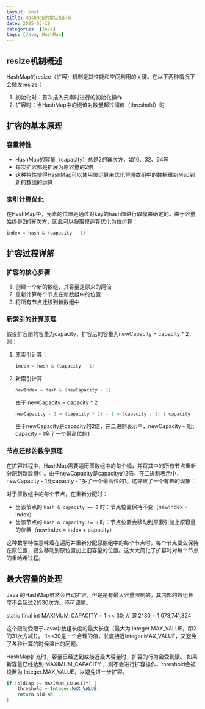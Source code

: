 ```yaml
---
layout: post
title: HashMap的常见知识点
date: 2025-03-18
categories: [Java]
tags: [Java, HashMap]
---
```



## resize机制概述

HashMap的resize（扩容）机制是其性能和空间利用的关键。在以下两种情况下会触发resize：

1. 初始化时：首次插入元素时进行的初始化操作
2. 扩容时：当HashMap中的键值对数量超过阈值（threshold）时

## 扩容的基本原理

### 容量特性

- HashMap的容量（capacity）总是2的幂次方，如16、32、64等
- 每次扩容都是扩展为原容量的2倍
- 这种特性使得HashMap可以使用位运算来优化将原数组中的数据重新Map到新的数组的运算

### 索引计算优化

在HashMap中，元素的位置是通过对key的hash值进行取模来确定的。由于容量始终是2的幂次方，因此可以将取模运算优化为位运算：

```java
index = hash & (capacity - 1)
```

## 扩容过程详解

### 扩容的核心步骤

1. 创建一个新的数组，其容量是原来的两倍
2. 重新计算每个节点在新数组中的位置
3. 将所有节点迁移到新数组中

### 新索引的计算原理

假设扩容前的容量为capacity，扩容后的容量为newCapacity = capacity * 2，则：

1. 原索引计算：
   ```java
   index = hash & (capacity - 1)
   ```

2. 新索引计算：
   ```java
   newIndex = hash & (newCapacity - 1)
   ```
   由于 newCapacity = capacity * 2
   ```java
   newCapacity - 1 = (capacity * 2) - 1 = (capacity - 1) | capacity
   ```

   由于newCapacity是capacity的2倍，在二进制表示中，newCapacity - 1比capacity - 1多了一个最高位的1

### 节点迁移的数学原理

在扩容过程中，HashMap需要遍历原数组中的每个桶，并将其中的所有节点重新分配到新数组中。由于newCapacity是capacity的2倍，在二进制表示中，newCapacity - 1比capacity - 1多了一个最高位的1。这导致了一个有趣的现象：

对于原数组中的每个节点，在重新分配时：
- 当该节点的 `hash & capacity == 0` 时：节点位置保持不变（newIndex = index）
- 当该节点的 `hash & capacity != 0` 时：节点位置会移动到原索引加上原容量的位置（newIndex = index + capacity）

这种数学特性意味着在遍历并重新分配原数组中的每个节点时，每个节点要么保持在原位置，要么移动到原位置加上旧容量的位置。这大大简化了扩容时对每个节点的重哈希过程。
    


## 最大容量的处理


Java 的HashMap虽然会自动扩容，但是是有最大容量限制的，其内部的数组长度不会超过2的30次方。不可调整。

static final int MAXIMUM_CAPACITY = 1 << 30; // 即 2^30 = 1,073,741,824

这个限制受限于Java中数组长度的最大长度（最大为 Integer.MAX_VALUE，即2的31次方减1）。 1<<30是一个合理的值，长度接近Integer.MAX_VALUE，又避免了各种计算的时候溢出的问题。

HashMap扩充时，容量已经达到或接近最大容量时，扩容的行为会受到限。
如果新容量已经达到 MAXIMUM_CAPACITY ，则不会进行扩容操作，threshold会被设置为 Integer.MAX_VALUE，以避免进一步扩容。

```java
if (oldCap >= MAXIMUM_CAPACITY) {
    threshold = Integer.MAX_VALUE;
    return oldTab;
}
```

